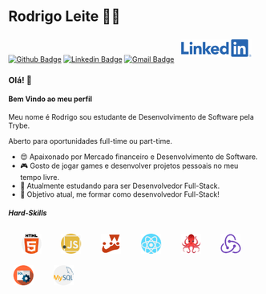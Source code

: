 # Rodrigo Leite 👩‍💻

[![Github Badge](https://img.shields.io/badge/-Github-000?style=flat-square&logo=Github&logoColor=white&link=https://github.com/Rods27)](https://github.com/Rods27)
[![Linkedin Badge](https://img.shields.io/badge/-LinkedIn-blue?style=flat-square&logo=Linkedin&logoColor=white&link=https://www.linkedin.com/in/rodrigoleite27/)](https://www.linkedin.com/in/rodrigoleite27/)
[![Gmail Badge](https://img.shields.io/badge/-Gmail-c14438?style=flat-square&logo=Gmail&logoColor=white&link=mailto:rods.leite27@gmail.com)](mailto:rods.leite27@gmail.com)
<img href="https://www.linkedin.com/in/rodrigoleite27/" target="_blank" src="./img/linkedin.png" width="140" height="35" style="margin: 10px"/>

### Olá! 👋
#### Bem Vindo ao meu perfil 
Meu nome é Rodrigo sou estudante de Desenvolvimento de Software pela Trybe. 

Aberto para oportunidades full-time ou part-time.

 - 😍 Apaixonado por Mercado financeiro e Desenvolvimento de Software.
 - 🎮 Gosto de jogar games e desenvolver projetos pessoais no meu tempo livre.
 - 📘 Atualmente estudando para ser Desenvolvedor Full-Stack. 
  - :rocket: Objetivo atual, me formar como desenvolvedor Full-Stack!
 
##### Hard-Skills

<div>

&nbsp;&nbsp;&nbsp;
<img src="./img/html.svg" width="40" height="40" style="margin: 10px" />
&nbsp;&nbsp;&nbsp;
<img src="./img/javascript.svg" width="40" height="40" style="margin: 10px" />
&nbsp;&nbsp;&nbsp;
<img src="./img/jest.png" width="40" height="40" style="margin: 10px" />
&nbsp;&nbsp;&nbsp;
<img src="./img/react.svg" width="40" height="40" style="margin: 10px" />
&nbsp;&nbsp;&nbsp;
<img src="./img/rtl.png" width="40" height="40" style="margin: 10px" />
&nbsp;&nbsp;&nbsp;
<img src="./img/redux.png" width="40" height="40" style="margin: 10px" />
&nbsp;&nbsp;&nbsp;
<img src="./img/sql.svg" width="40" height="40" style="margin: 10px" />
&nbsp;&nbsp;&nbsp;
<img src="./img/mysql.svg" width="40" height="40" style="margin: 10px"/>
</div>
